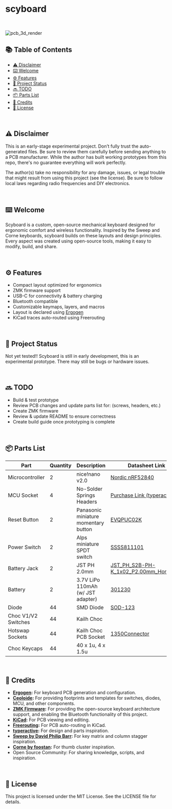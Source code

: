 # scyboard

<br>

![pcb_3d_render](https://github.com/user-attachments/assets/bfab142d-bc1a-432d-a56b-56626b2dfd26)





## 📚 Table of Contents

- [⚠️ Disclaimer](#-disclaimer)
- [⌨️ Welcome](#-welcome)
- [⚙️ Features](#-features)
- [🔧 Project Status](#-project-status)
- [🔜 TODO](#-todo)
- [📦 Parts List](#-parts-list)
- [🙏 Credits](#-credits)
- [📄 License](#-license)

<br>

## ⚠️ Disclaimer

This is an early-stage experimental project. Don’t fully trust the auto-generated files. Be sure to review them carefully before sending anything to a PCB manufacturer. While the author has built working prototypes from this repo, there's no guarantee everything will work perfectly.

The author(s) take no responsibility for any damage, issues, or legal trouble that might result from using this project (see the license). Be sure to follow local laws regarding radio frequencies and DIY electronics.

<br>

## ⌨️ Welcome

Scyboard is a custom, open-source mechanical keyboard designed for ergonomic comfort and wireless functionality. Inspired by the Sweep and Corne keyboards, scyboard builds on these layouts and design principles. Every aspect was created using open-source tools, making it easy to modify, build, and share.

<br>

## ⚙️ Features

- Compact layout optimized for ergonomics
- ZMK firmware support
- USB-C for connectivity & battery charging
- Bluetooth compatible
- Customizable keymaps, layers, and macros
- Layout is declared using [Ergogen](https://docs.ergogen.xyz/)
- KiCad traces auto-routed using Freerouting

<br>

## 🔧 Project Status

Not yet tested!! Scyboard is still in early development, this is an experimental prototype. There may still be bugs or hardware issues.

<br>

## 🔜 TODO

- Build & test prototype
- Review PCB changes and update parts list for: (screws, headers, etc.)
- Create ZMK firmware
- Review & update README to ensure correctness
- Create build guide once prototyping is complete

<br>

## 📦 Parts List

| Part                    | Quantity | Description                          | Datasheet Link                                                                                                       |
|-------------------------|----------|--------------------------------------|----------------------------------------------------------------------------------------------------------------------|
| Microcontroller         |    2     | nice!nano v2.0                       | [Nordic nRF52840](https://nicekeyboards.com/nice-nano)                                                               |
| MCU Socket              |    4     | No-Solder Springs Headers            | [Purchase Link (typeractive)](https://typeractive.xyz/products/no-solder-spring-headers?variant=47196312502503)      |
| Reset Button            |    2     | Panasonic miniature momentary button | [EVQPUC02K](https://cdn.shopify.com/s/files/1/0618/5674/3655/files/PANASONIC-EVQPUC02K.pdf)                          |
| Power Switch            |    2     | Alps miniature SPDT switch           | [SSSS811101](https://cdn.shopify.com/s/files/1/0618/5674/3655/files/ALPS-SSSS811101.pdf)                             |
| Battery Jack            |    2     | JST PH 2.0mm                         | [JST_PH_S2B-PH-K_1x02_P2.00mm_Horizontal](http://www.jst-mfg.com/product/pdf/eng/ePH.pdf)                            |
| Battery                 |    2     | 3.7V LiPo 110mAh (w/ JST adapter)    | [301230](https://www.ufinebattery.com/images/upload/ufx0509-08-3-7v-75mah-lithium-ion-battery-product-datasheet.pdf) |
| Diode                   |    44    | SMD Diode                            | [SOD-123](https://www.onsemi.com/download/data-sheet/pdf/mmsd301t1-d.pdf)                                            |
| Choc V1/V2 Switches     |    44    | Kailh Choc                           |                                                                                                                      |
| Hotswap Sockets         |    44    | Kailh Choc PCB Socket                | [1350Connector](https://www.kailhswitch.com/Content/upload/pdf/202115927/CPG135001S30-data-sheet.pdf?rnd=943)        |
| Choc Keycaps            |    44    | 40 x 1u, 4 x 1.5u                    |                                                                                                                      |

<br>

## 🙏 Credits

- **[Ergogen](https://docs.ergogen.xyz/):** For keyboard PCB generation and configuration.
- **[Ceoloide](https://github.com/ceoloide/ergogen-footprints):** For providing footprints and templates for switches, diodes, MCU, and other components.
- **[ZMK Firmware](https://zmk.dev/):** For providing the open-source keyboard architecture support, and enabling the Bluetooth functionality of this project.
- **[KiCad](https://www.kicad.org/):** For PCB viewing and editing.
- **[Freerouting](https://www.freerouting.app/):** For PCB auto-routing in KiCad.
- **[typeractive](https://typeractive.xyz/):** For design and parts inspiration.
- **[Sweep by David Philip Barr](https://github.com/davidphilipbarr/Sweep):** For key matrix and column stagger inspiration.
- **[Corne by foostan](https://github.com/foostan/crkbd):** For thumb cluster inspiration.
- Open Source Community: For sharing knowledge, scripts, and inspiration.

<br>

## 📄 License

This project is licensed under the MIT License. See the LICENSE file for details.

<br>
